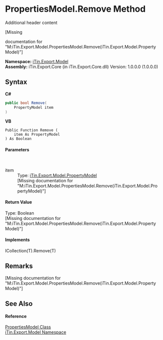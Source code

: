 # PropertiesModel.Remove Method 
Additional header content 

\[Missing <summary> documentation for "M:iTin.Export.Model.PropertiesModel.Remove(iTin.Export.Model.PropertyModel)"\]

**Namespace:**&nbsp;<a href="ef57ffcc-e95e-b212-5a46-9aa6f5a3511f">iTin.Export.Model</a><br />**Assembly:**&nbsp;iTin.Export.Core (in iTin.Export.Core.dll) Version: 1.0.0.0 (1.0.0.0)

## Syntax

**C#**<br />
``` C#
public bool Remove(
	PropertyModel item
)
```

**VB**<br />
``` VB
Public Function Remove ( 
	item As PropertyModel
) As Boolean
```


#### Parameters
&nbsp;<dl><dt>item</dt><dd>Type: <a href="ea642bed-24ba-ed0b-e981-9c4e7b2cde82">iTin.Export.Model.PropertyModel</a><br />\[Missing <param name="item"/> documentation for "M:iTin.Export.Model.PropertiesModel.Remove(iTin.Export.Model.PropertyModel)"\]</dd></dl>

#### Return Value
Type: Boolean<br />\[Missing <returns> documentation for "M:iTin.Export.Model.PropertiesModel.Remove(iTin.Export.Model.PropertyModel)"\]

#### Implements
ICollection(T).Remove(T)<br />

## Remarks
\[Missing <remarks> documentation for "M:iTin.Export.Model.PropertiesModel.Remove(iTin.Export.Model.PropertyModel)"\]

## See Also


#### Reference
<a href="b0b4af43-2796-737a-c6d3-c99da922e088">PropertiesModel Class</a><br /><a href="ef57ffcc-e95e-b212-5a46-9aa6f5a3511f">iTin.Export.Model Namespace</a><br />